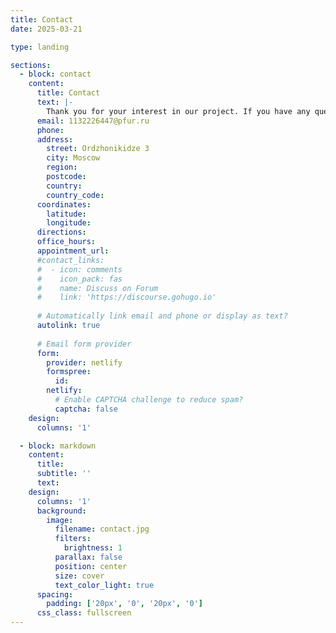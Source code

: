 ```yaml
---
title: Contact
date: 2025-03-21

type: landing

sections:
  - block: contact
    content:
      title: Contact
      text: |-
        Thank you for your interest in our project. If you have any questions or feedback, please contact us using this form:
      email: 1132226447@pfur.ru
      phone: 
      address:
        street: Ordzhonikidze 3
        city: Moscow
        region: 
        postcode: 
        country: 
        country_code:
      coordinates:
        latitude: 
        longitude: 
      directions: 
      office_hours:
      appointment_url: 
      #contact_links:
      #  - icon: comments
      #    icon_pack: fas
      #    name: Discuss on Forum
      #    link: 'https://discourse.gohugo.io'
    
      # Automatically link email and phone or display as text?
      autolink: true
    
      # Email form provider
      form:
        provider: netlify
        formspree:
          id:
        netlify:
          # Enable CAPTCHA challenge to reduce spam?
          captcha: false
    design:
      columns: '1'

  - block: markdown
    content:
      title:
      subtitle: ''
      text:
    design:
      columns: '1'
      background:
        image: 
          filename: contact.jpg
          filters:
            brightness: 1
          parallax: false
          position: center
          size: cover
          text_color_light: true
      spacing:
        padding: ['20px', '0', '20px', '0']
      css_class: fullscreen
---
```

